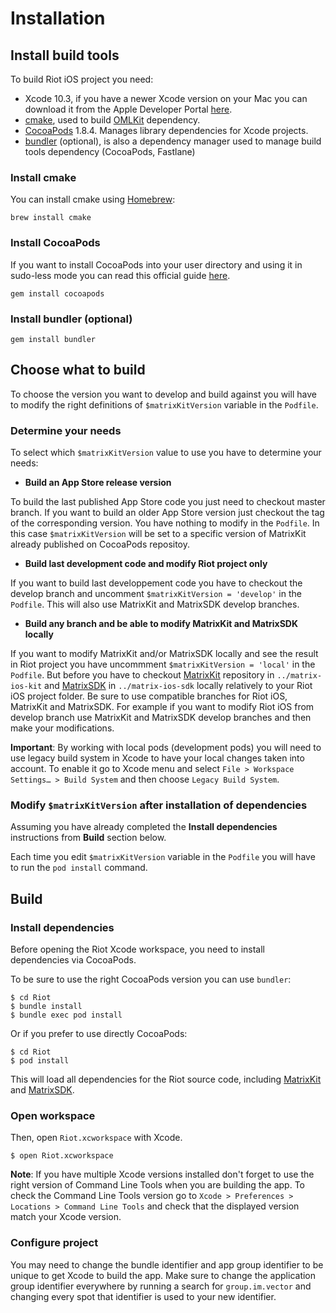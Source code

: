 # Installation

## Install build tools

To build Riot iOS project you need:

- Xcode 10.3, if you have a newer Xcode version on your Mac you can download it from the Apple Developer Portal [here](https://download.developer.apple.com/Developer_Tools/Xcode_10.3/Xcode_10.3.xip).
- [cmake](https://gitlab.kitware.com/cmake/cmake), used to build [OMLKit](https://gitlab.matrix.org/matrix-org/olm/tree/master/xcode) dependency.
- [CocoaPods](https://cocoapods.org) 1.8.4. Manages library dependencies for Xcode projects.
- [bundler](https://bundler.io/) (optional), is also a dependency manager used to manage build tools dependency (CocoaPods, Fastlane)

### Install cmake

You can install cmake using [Homebrew](http://brew.sh/):

```
brew install cmake
```

### Install CocoaPods

If you want to install CocoaPods into your user directory and using it in sudo-less mode you can read this official guide [here](https://guides.cocoapods.org/using/getting-started.html#sudo-less-installation).

```
gem install cocoapods
```

### Install bundler (optional)

```
gem install bundler
```

## Choose what to build

To choose the version you want to develop and build against you will have to modify the right definitions of `$matrixKitVersion` variable in the `Podfile`. 

### Determine your needs

To select which `$matrixKitVersion` value to use you have to determine your needs:

- **Build an App Store release version**

To build the last published App Store code you just need to checkout master branch. If you want to build an older App Store version just checkout the tag of the corresponding version. You have nothing to modify in the `Podfile`. In this case `$matrixKitVersion` will be set to a specific version of MatrixKit already published on CocoaPods repositoy.

- **Build last development code and modify Riot project only**

If you want to build last developpement code you have to checkout the develop branch and uncomment `$matrixKitVersion = 'develop'` in the `Podfile`. This will also use MatrixKit and MatrixSDK develop branches.

- **Build any branch and be able to modify MatrixKit and MatrixSDK locally**

If you want to modify MatrixKit and/or MatrixSDK locally and see the result in Riot project you have uncommment `$matrixKitVersion = 'local'` in the `Podfile`.
But before you have to checkout [MatrixKit](https://github.com/matrix-org/matrix-ios-kit) repository in `../matrix-ios-kit` and [MatrixSDK](https://github.com/matrix-org/matrix-ios-sdk) in `../matrix-ios-sdk` locally relatively to your Riot iOS project folder.
Be sure to use compatible branches for Riot iOS, MatrixKit and MatrixSDK. For example if you want to modify Riot iOS from develop branch use MatrixKit and MatrixSDK develop branches and then make your modifications.

**Important**: By working with local pods (development pods) you will need to use legacy build system in Xcode to have your local changes taken into account. To enable it go to Xcode menu and select `File > Workspace Settings… > Build System` and then choose `Legacy Build System`.

### Modify `$matrixKitVersion` after installation of dependencies

Assuming you have already completed the **Install dependencies** instructions from **Build** section below.

Each time you edit `$matrixKitVersion` variable in the `Podfile` you will have to run the `pod install` command.

## Build

### Install dependencies

Before opening the Riot Xcode workspace, you need to install dependencies via CocoaPods.

To be sure to use the right CocoaPods version you can use `bundler`:

```
$ cd Riot
$ bundle install
$ bundle exec pod install
```

Or if you prefer to use directly CocoaPods:

```
$ cd Riot
$ pod install
```

This will load all dependencies for the Riot source code, including [MatrixKit](https://github.com/matrix-org/matrix-ios-kit) 
and [MatrixSDK](https://github.com/matrix-org/matrix-ios-sdk). 

### Open workspace

Then, open `Riot.xcworkspace` with Xcode.

```
$ open Riot.xcworkspace
```

**Note**: If you have multiple Xcode versions installed don't forget to use the right version of Command Line Tools when you are building the app. To check the Command Line Tools version go to `Xcode > Preferences > Locations > Command Line Tools` and check that the displayed version match your Xcode version.


### Configure project

You may need to change the bundle identifier and app group identifier to be unique to get Xcode to build the app. Make sure to change the application group identifier everywhere by running a search for `group.im.vector` and changing every spot that identifier is used to your new identifier.
